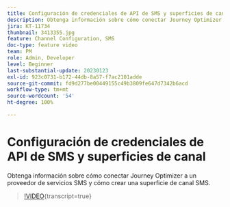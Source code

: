 ```yaml
---
title: Configuración de credenciales de API de SMS y superficies de canal
description: Obtenga información sobre cómo conectar Journey Optimizer a un proveedor de servicios SMS y cómo crear una superficie de canal SMS.
jira: KT-11734
thumbnail: 3413355.jpg
feature: Channel Configuration, SMS
doc-type: feature video
team: PM
role: Admin, Developer
level: Beginner
last-substantial-update: 20230123
exl-id: 923c0731-b172-44db-8a57-f7ac2101adde
source-git-commit: fd9d277be00449155c49b3809fe647d7342b6acd
workflow-type: tm+mt
source-wordcount: '54'
ht-degree: 100%

---
```


# Configuración de credenciales de API de SMS y superficies de canal

Obtenga información sobre cómo conectar Journey Optimizer a un proveedor de servicios SMS y cómo crear una superficie de canal SMS.

>[!VIDEO](https://video.tv.adobe.com/v/3413355?quality=12&learn=on){transcript=true}
